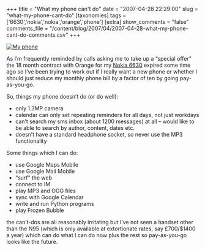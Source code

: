 +++
title = "What my phone can't do"
date = "2007-04-28 22:29:00"
slug = "what-my-phone-cant-do"
[taxonomies]
tags = ['6630','nokia','nokia','orange','phone']
[extra]
show_comments = "false"
comments_file = "/content/blog/2007/04/2007-04-28-what-my-phone-cant-do-comments.csv"
+++

<span style="color: #551a8b; text-decoration: underline;">[](http://www.flickr.com/photos/pip/16699626/ "My Nokia 6630")[![](http://farm1.static.flickr.com/12/16699626_1a27b4adc3_m.jpg "My phone")](http://www.flickr.com/photos/pip/16699626/)  
</span>

As I’m frequently reminded by calls asking me to take up a “special offer” the 18 month contract with <a>Orange</a> for my [Nokia 6630](http://en.wikipedia.org/wiki/Nokia_6630) expired some time ago so I’ve been trying to work out if I really want a new phone or whether I should just reduce my monthly phone bill by a factor of ten by going pay-as-you-go.

So, things my phone doesn’t do (or do well):

- only 1.3MP camera
- calendar can only set repeating reminders for all days, not just workdays
- can’t search my sms inbox (about 1200 messages) at all – would like to be able to search by author, content, dates etc.
- doesn’t have a standard headphone socket, so never use the MP3 functionality

Some things which I can do:

- use Google Maps Mobile
- use Google Mail Mobile
- “surf” the web
- connect to IM
- play MP3 and OGG files
- sync with Google Calendar
- write and run Python programs
- play Frozen Bubble

the can’t-dos are all reasonably irritating but I’ve not seen a handset other than the N95 (which is only available at extortionate rates, say £700/$1400 a year) which can do what I can do now plus the rest so pay-as-you-go looks like the future.
